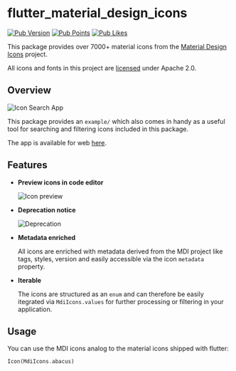 # flutter_material_design_icons

[![Pub Version](https://img.shields.io/pub/v/flutter_material_design_icons)](https://pub.dev/packages/flutter_material_design_icons) [![Pub Points](https://img.shields.io/pub/points/flutter_material_design_icons)](https://pub.dev/packages/flutter_material_design_icons) [![Pub Likes](https://img.shields.io/pub/likes/flutter_material_design_icons)](https://pub.dev/packages/flutter_material_design_icons)

This package provides over 7000+ material icons from the [Material Design Icons](https://materialdesignicons.com/) project.

All icons and fonts in this project are [licensed](https://pictogrammers.com/docs/general/license/) under Apache 2.0.

## Overview

![Icon Search App](https://fafre.github.io/flutter_material_design_icons/screenshots/app.png)

This package provides an `example/` which also comes in handy as a useful tool for searching and filtering icons included in this package.

The app is available for web [here](https://fafre.github.io/flutter_material_design_icons/icon_app/).

## Features

- **Preview icons in code editor**

  ![Icon preview](https://fafre.github.io/flutter_material_design_icons/screenshots/preview.png)

- **Deprecation notice**

  ![Deprecation](https://fafre.github.io/flutter_material_design_icons/screenshots/deprecated.png)

- **Metadata enriched**

  All icons are enriched with metadata derived from the MDI project like tags, styles, version and easily accessible via the icon `metadata` property.

- **Iterable**

  The icons are structured as an `enum` and can therefore be easily itegrated via `MdiIcons.values` for further processing or filtering in your application.

## Usage

You can use the MDI icons analog to the material icons shipped with flutter:

```dart
Icon(MdiIcons.abacus)
```
